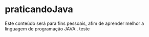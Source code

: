 # praticandoJava
Este conteúdo será para fins pessoais, afim de aprender melhor a linguagem de programação JAVA.. teste